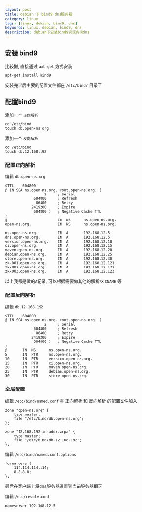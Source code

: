```yaml
---
layout: post
title: debian 下 bind9 dns服务器
category: linux
tags: [linux, debian, bind9, dns]
keywords: linux, debian, bind9, dns
description: debian下安装bind9实现内网dns
---
```


## 安装 bind9

比较懒, 直接通过 `apt-get` 方式安装

    apt-get install bind9

安装完毕后主要的配置文件都在 `/etc/bind/` 目录下

## 配置bind9

添加一个 `正向解析`

    cd /etc/bind
    touch db.open-ns.org

添加一个 `反向解析`

    cd /etc/bind
    touch db.12.168.192

### 配置正向解析

编辑 `db.open-ns.org`

    $TTL    604800
    @ IN SOA ns.open-ns.org. root.open-ns.org. (
                      2     ; Serial
                 604800     ; Refresh
                  86400     ; Retry
                2419200     ; Expire
                 604800 )   ; Negative Cache TTL
    ;
    @                       IN  NS      ns.open-ns.org.
    open-ns.org.            IN  NS      ns.open-ns.org.

    ns.open-ns.org.         IN  A       192.168.12.5
    dns.open-ns.org.        IN  A       192.168.12.5
    version.open-ns.org.    IN  A       192.168.12.10
    ci.open-ns.org.         IN  A       192.168.12.15
    maven.open-ns.org.      IN  A       192.168.12.20
    debian.open-ns.org.     IN  A       192.168.12.25
    store.open-ns.org.      IN  A       192.168.12.30
    zk-001.open-ns.org.     IN  A       192.168.12.121
    zk-002.open-ns.org.     IN  A       192.168.12.122
    zk-003.open-ns.org.     IN  A       192.168.12.123

以上我都是做的`A`记录, 可以根据需要做其他的解析`MX` `CNAME` 等

### 配置反向解析

编辑 `db.12.168.192`

    $TTL    604800
    @ IN SOA ns.open-ns.org. root.open-ns.org. (
                      2     ; Serial
                 604800     ; Refresh
                  86400     ; Retry
                2419200     ; Expire
                 604800 )   ; Negative Cache TTL
    ;
    @       IN  NS      ns.open-ns.org.
    5       IN  PTR     ns.open-ns.org.
    10      IN  PTR     version.open-ns.org.
    15      IN  PTR     ci.open-ns.org.
    20      IN  PTR     maven.open-ns.org.
    25      IN  PTR     debian.open-ns.org.
    30      IN  PTR     store.open-ns.org.

### 全局配置

编辑 `/etc/bind/named.conf` 将 正向解析 和 反向解析 的配置文件加入

    zone "open-ns.org" {
        type master;
        file "/etc/bind/db.open-ns.org";
    };

    zone "12.168.192.in-addr.arpa" {
        type master;
        file "/etc/bind/db.12.168.192";
    };

编辑 `/etc/bind/named.conf.options`

    forwarders {
        114.114.114.114;
        8.8.8.8;
    };

最后在客户端上将dns服务器设置到当前服务器即可

编辑 `/etc/resolv.conf`

    nameserver 192.168.12.5
